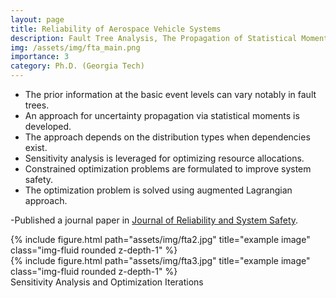 ```yaml
---
layout: page
title: Reliability of Aerospace Vehicle Systems
description: Fault Tree Analysis, The Propagation of Statistical Moments, Resource Allocation, Augmented Lagrangian  
img: /assets/img/fta_main.png
importance: 3
category: Ph.D. (Georgia Tech)
---
```


   - The prior information at the basic event levels can vary notably in fault trees.
   - An approach for uncertainty propagation via statistical moments is developed.
   - The approach depends on the distribution types when dependencies exist.
   - Sensitivity analysis is leveraged for optimizing resource allocations.
   - Constrained optimization problems are formulated to improve system safety.
   - The optimization problem is solved using augmented Lagrangian approach.

 -Published a journal paper in <a href="https://www.sciencedirect.com/science/article/abs/pii/S0951832022004902">Journal of Reliability and System Safety</a>.

<div class="row">
    <div class="col-sm-4 mt-3 mt-md-0">
        {% include figure.html path="assets/img/fta2.jpg" title="example image" class="img-fluid rounded z-depth-1" %}
    </div>
    <div class="col-sm-8 mt-3 mt-md-0">
        {% include figure.html path="assets/img/fta3.jpg" title="example image" class="img-fluid rounded z-depth-1" %}
    </div>
</div>
<div class="caption">
 Sensitivity Analysis and Optimization Iterations
</div>


 
 

 
